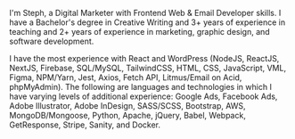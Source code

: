 I'm Steph, a Digital Marketer with Frontend Web & Email Developer skills. I have a Bachelor's degree in Creative Writing and 3+ years of experience in teaching and 2+ years of experience in marketing, graphic design, and software development.

I have the most experience with React and WordPress (NodeJS, ReactJS, NextJS, Firebase, SQL/MySQL, TailwindCSS, HTML, CSS, JavaScript, VML, Figma, NPM/Yarn, Jest, Axios, Fetch API, Litmus/Email on Acid, phpMyAdmin). The following are languages and technologies in which I have varying levels of additional experience: Google Ads, Facebook Ads, Adobe Illustrator, Adobe InDesign, SASS/SCSS, Bootstrap, AWS, MongoDB/Mongoose, Python, Apache, jQuery, Babel, Webpack, GetResponse, Stripe, Sanity, and Docker.

